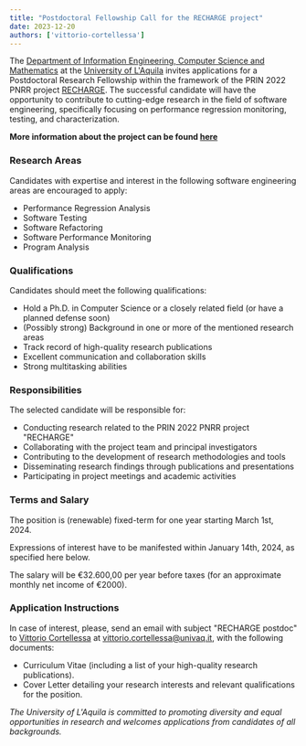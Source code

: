 ```yaml
---
title: "Postdoctoral Fellowship Call for the RECHARGE project"
date: 2023-12-20
authors: ['vittorio-cortellessa']
---
```


The [Department of Information Engineering, Computer Science and Mathematics](https://www.disim.univaq.it) at the [University of L'Aquila](https://www.univaq.it) invites applications for a Postdoctoral Research Fellowship within the framework of the PRIN 2022 PNRR project [RECHARGE](/projects/2023-recharge). The successful candidate will have the opportunity to contribute to cutting-edge research in the field of software engineering, specifically focusing on performance regression monitoring, testing, and characterization.

**More information about the project can be found [here](/projects/2023-recharge)**

### Research Areas
Candidates with expertise and interest in the following software engineering areas are encouraged to apply:
- Performance Regression Analysis
- Software Testing
- Software Refactoring
- Software Performance Monitoring
- Program Analysis

### Qualifications
Candidates should meet the following qualifications:
- Hold a Ph.D. in Computer Science or a closely related field (or have a planned defense soon)
- (Possibly strong) Background in one or more of the mentioned research areas
- Track record of high-quality research publications
- Excellent communication and collaboration skills
- Strong multitasking abilities

### Responsibilities
The selected candidate will be responsible for:
- Conducting research related to the PRIN 2022 PNRR project "RECHARGE"
- Collaborating with the project team and principal investigators
- Contributing to the development of research methodologies and tools
- Disseminating research findings through publications and presentations
- Participating in project meetings and academic activities

### Terms and Salary

The position is (renewable) fixed-term for one year starting March 1st, 2024.

Expressions of interest have to be manifested within January 14th, 2024, as specified here below.

The salary will be €32.600,00 per year before taxes (for an approximate monthly net income of €2000).

### Application Instructions
In case of interest, please, send an email with subject "RECHARGE postdoc" to
[Vittorio Cortellessa](/author/vittorio-cortellessa) at vittorio.cortellessa@univaq.it, 
with the following documents:
- Curriculum Vitae (including a list of your high-quality research publications).
- Cover Letter detailing your research interests and relevant qualifications for the position.

*The University of L'Aquila is committed to promoting diversity and equal opportunities in research and welcomes applications from candidates of all backgrounds.*
